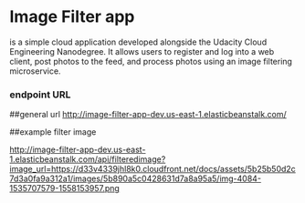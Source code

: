 # Image Filter app

is a simple cloud application developed alongside the Udacity Cloud Engineering Nanodegree. It allows users to register and log into a web client, post photos to the feed, and process photos using an image filtering microservice.


### endpoint URL


##general url
http://image-filter-app-dev.us-east-1.elasticbeanstalk.com/

##example filter image 

http://image-filter-app-dev.us-east-1.elasticbeanstalk.com/api/filteredimage?image_url=https://d33v4339jhl8k0.cloudfront.net/docs/assets/5b25b50d2c7d3a0fa9a312a1/images/5b890a5c0428631d7a8a95a5/img-4084-1535707579-1558153957.png

